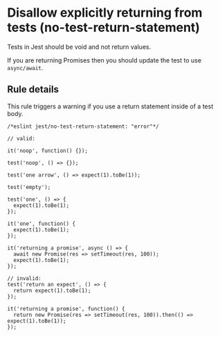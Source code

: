 Disallow explicitly returning from tests (no-test-return-statement)
===================================================================

Tests in Jest should be void and not return values.

If you are returning Promises then you should update the test to use `async/await`.

Rule details
------------

This rule triggers a warning if you use a return statement inside of a test body.

    /*eslint jest/no-test-return-statement: "error"*/

    // valid:

    it('noop', function() {});

    test('noop', () => {});

    test('one arrow', () => expect(1).toBe(1));

    test('empty');

    test('one', () => {
      expect(1).toBe(1);
    });

    it('one', function() {
      expect(1).toBe(1);
    });

    it('returning a promise', async () => {
      await new Promise(res => setTimeout(res, 100));
      expect(1).toBe(1);
    });

    // invalid:
    test('return an expect', () => {
      return expect(1).toBe(1);
    });

    it('returning a promise', function() {
      return new Promise(res => setTimeout(res, 100)).then(() => expect(1).toBe(1));
    });
